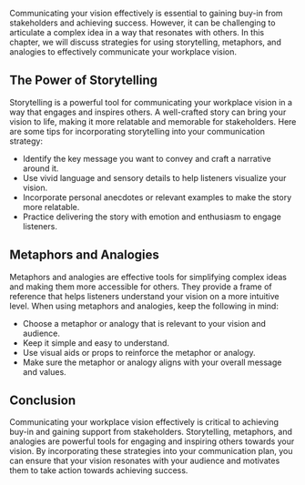 
Communicating your vision effectively is essential to gaining buy-in from stakeholders and achieving success. However, it can be challenging to articulate a complex idea in a way that resonates with others. In this chapter, we will discuss strategies for using storytelling, metaphors, and analogies to effectively communicate your workplace vision.

The Power of Storytelling
-------------------------

Storytelling is a powerful tool for communicating your workplace vision in a way that engages and inspires others. A well-crafted story can bring your vision to life, making it more relatable and memorable for stakeholders. Here are some tips for incorporating storytelling into your communication strategy:

* Identify the key message you want to convey and craft a narrative around it.
* Use vivid language and sensory details to help listeners visualize your vision.
* Incorporate personal anecdotes or relevant examples to make the story more relatable.
* Practice delivering the story with emotion and enthusiasm to engage listeners.

Metaphors and Analogies
-----------------------

Metaphors and analogies are effective tools for simplifying complex ideas and making them more accessible for others. They provide a frame of reference that helps listeners understand your vision on a more intuitive level. When using metaphors and analogies, keep the following in mind:

* Choose a metaphor or analogy that is relevant to your vision and audience.
* Keep it simple and easy to understand.
* Use visual aids or props to reinforce the metaphor or analogy.
* Make sure the metaphor or analogy aligns with your overall message and values.

Conclusion
----------

Communicating your workplace vision effectively is critical to achieving buy-in and gaining support from stakeholders. Storytelling, metaphors, and analogies are powerful tools for engaging and inspiring others towards your vision. By incorporating these strategies into your communication plan, you can ensure that your vision resonates with your audience and motivates them to take action towards achieving success.
